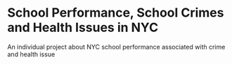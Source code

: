 # School Performance, School Crimes and Health Issues in NYC
An individual project about NYC school performance associated with crime and health issue
